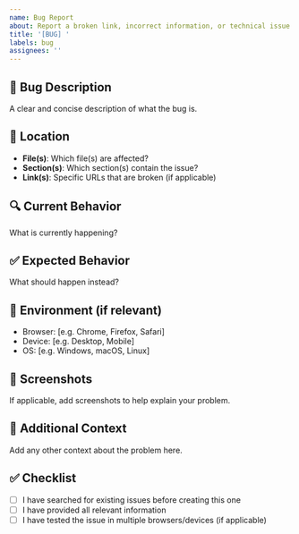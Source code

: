 ```yaml
---
name: Bug Report
about: Report a broken link, incorrect information, or technical issue
title: '[BUG] '
labels: bug
assignees: ''
---
```


## 🐛 Bug Description
A clear and concise description of what the bug is.

## 📍 Location
- **File(s)**: Which file(s) are affected?
- **Section(s)**: Which section(s) contain the issue?
- **Link(s)**: Specific URLs that are broken (if applicable)

## 🔍 Current Behavior
What is currently happening?

## ✅ Expected Behavior
What should happen instead?

## 📱 Environment (if relevant)
- Browser: [e.g. Chrome, Firefox, Safari]
- Device: [e.g. Desktop, Mobile]
- OS: [e.g. Windows, macOS, Linux]

## 📸 Screenshots
If applicable, add screenshots to help explain your problem.

## 🔗 Additional Context
Add any other context about the problem here.

## ✅ Checklist
- [ ] I have searched for existing issues before creating this one
- [ ] I have provided all relevant information
- [ ] I have tested the issue in multiple browsers/devices (if applicable)